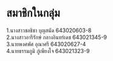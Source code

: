 # สมาชิกในกลุ่ม
1.นางสาวชลธิชา บุญสนัด 643020603-8 <br>
2.นางสาวอารีรักษ์ กลางอินทร์เดช 643021345-9 <br>
3.นายพงศพัศ อุณาศรี 643020627-4 <br>
4.นายธรรมภูมิ ภู่เพียงใจ 643021323-9
